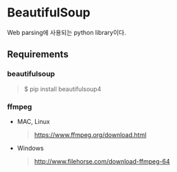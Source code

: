# BeautifulSoup

Web parsing에 사용되는 python library이다.

## Requirements

### beautifulsoup

> $ pip install beautifulsoup4

### ffmpeg

* MAC, Linux
	> https://www.ffmpeg.org/download.html
* Windows
	> http://www.filehorse.com/download-ffmpeg-64
